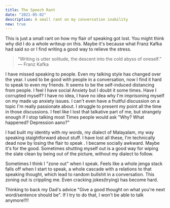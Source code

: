 ```yaml
---
title: The Speech Rant
date: "2021-05-02"
description: A small rant on my conversation inability 
new: true
---
```


This is just a small rant on how my flair of speaking got lost. You might think why did I do a whole writeup on this. Maybe it's because what Franz Kafka had said so or I find writing a good way to relieve the stress. 

> “Writing is utter solitude, the descent into the cold abyss of oneself.” ― Franz Kafka

I have missed speaking to people. Even my talking style has changed over the year. I used to be good with people in a conversation, now I find it hard to speak to even my friends. It seems to be the self-induced distancing from people. I feel I have social Anxiety but I doubt it some times. Have I corrupted myself? I have no idea, I have no idea why I'm imprisoning myself on my made up anxiety issues. I can't even have a fruitful discussion on a topic I'm really passionate about. I struggle to present my point all the time in those discussions. I feel like I lost that talkative part of me, but strangely enough if I stop talking most Times people would ask "Why? What happened? Depression aano?"

I had built my identity with my words, my dialect of Malayalam, my way speaking staightforward about stuff. I have lost all these, I'm technically dead now by losing the flair to speak . I became socially awkward. Maybe it's for the good. Sometimes shutting myself out is a good way for wiping the slate clean by being out of the picture, without my dialect to follow.

Sometimes I think I "zone out" when I speak. Feels like a whole jenga stack falls off when I start to speak, a whole cascade with a relations to that speaking thought, which lead to random bullshit in a conversation. This zoning out is crippling me. Even cracking jokes(trying) has become hard.

Thinking to back my Dad's advice "Give a good thought on what you're next word/sentence should be". If I try to do that, I won't be able to talk anymore!!!!
